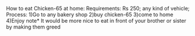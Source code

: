 How to eat Chicken-65 at home:
Requirements:
Rs 250;
any kind of vehicle;
Process:
1)Go to any bakery shop
2)buy chicken-65
3)come to home
4)Enjoy
note* It would be more nice to eat in front of your brother or sister by making them greed